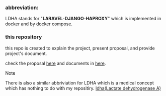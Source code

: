 ### abbreviation:
LDHA stands for "**LARAVEL**-**DJANGO**-**HAPROXY**" which is implemented in docker and by docker compose.

### this repository
this repo is created to explain the project, present proposal, and provide project's document.

check the proposal [here]() and documents in [here]().

> [!NOTE]
> There is also a similar abbriviation for LDHA which is a medical concept which has nothing to do with my repositiry. [ldha(Lactate dehydrogenase A)](https://en.wikipedia.org/wiki/Lactate_dehydrogenase_A)
